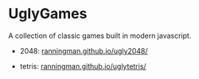 # UglyGames

A collection of classic games built in modern javascript.

* 2048: [ranningman.github.io/ugly2048/](ranningman.github.io/Ugly2048/)

* tetris: [ranningman.github.io/uglytetris/](ranningman.github.io/UglyTetris/)
